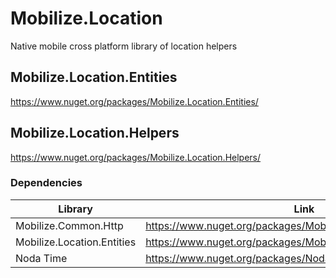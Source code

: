 # Mobilize.Location
Native mobile cross platform library of location helpers

## Mobilize.Location.Entities
https://www.nuget.org/packages/Mobilize.Location.Entities/

## Mobilize.Location.Helpers
https://www.nuget.org/packages/Mobilize.Location.Helpers/

### Dependencies

| Library    | Link          |
|-------------|---------------|
| Mobilize.Common.Http | https://www.nuget.org/packages/Mobilize.Common.Http/1.0.0.7 |
| Mobilize.Location.Entities | https://www.nuget.org/packages/Mobilize.Location.Entities/1.0.0.2 |
| Noda Time      | https://www.nuget.org/packages/NodaTime/1.3.2 |
